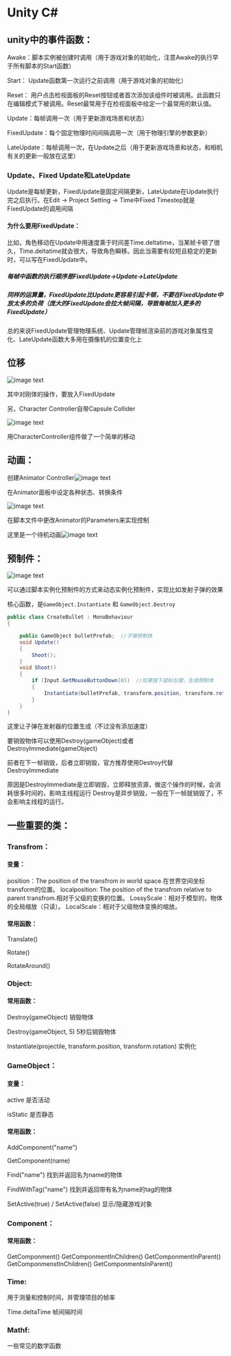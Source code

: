 # Unity C#

## unity中的事件函数：

Awake：脚本实例被创建时调用（用于游戏对象的初始化，注意Awake的执行早于所有脚本的Start函数）

Start： Update函数第一次运行之前调用（用于游戏对象的初始化）

Reset： 用户点击检视面板的Reset按钮或者首次添加该组件时被调用。此函数只在编辑模式下被调用。Reset最常用于在检视面板中给定一个最常用的默认值。

Update：每帧调用一次（用于更新游戏场景和状态）

FixedUpdate：每个固定物理时间间隔调用一次（用于物理引擎的参数更新）

LateUpdate：每帧调用一次，在Update之后（用于更新游戏场景和状态，和相机有关的更新一般放在这里）

### Update、Fixed Update和LateUpdate

Update是每帧更新，FixedUpdate是固定间隔更新，LateUpdate在Update执行完之后执行。在Edit -> Project Setting -> Time中Fixed Timestep就是FixedUpdate的调用间隔

#### 为什么要用FixedUpdate：

比如，角色移动在Update中用速度乘于时间差Time.deltatime，当某帧卡顿了很久，Time.deltatime就会很大，导致角色瞬移。因此当需要有较短且稳定的更新时，可以写在FixedUpdate中。

##### 每帧中函数的执行顺序是FixedUpdate->Update->LateUpdate

##### 同样的运算量，FixedUpdate比Update更容易引起卡顿，不要在FixedUpdate中放太多的负荷（庞大的FixedUpdate会拉大帧间隔，导致每帧加入更多的FixedUpdate）

总的来说FixedUpdate管理物理系统、Update管理帧渲染前的游戏对象属性变化、LateUpdate函数大多用在摄像机的位置变化上

## 位移

![image text](https://github.com/Telluluu/QGStudioSummerLearning/blob/main/Week%201/Markdown%20Image/C%23/C%23%20image1.png)

其中对刚体的操作，要放入FixedUpdate

另，Character Controller自带Capsule Collider

![image text](https://github.com/Telluluu/QGStudioSummerLearning/blob/main/Week%201/Markdown%20Image/C%23/C%23%20gif.gif)

用CharacterController组件做了一个简单的移动

## 动画：

创建Animator Controller![image text](https://github.com/Telluluu/QGStudioSummerLearning/blob/main/Week%201/Markdown%20Image/C%23/C%23%20image2.png)

在Animator面板中设定各种状态、转换条件

![image text](https://github.com/Telluluu/QGStudioSummerLearning/blob/main/Week%201/Markdown%20Image/C%23/C%23%20image3.png)

在脚本文件中更改Animator的Parameters来实现控制

这里是一个待机动画![image text](https://github.com/Telluluu/QGStudioSummerLearning/blob/main/Week%201/Markdown%20Image/C%23/C%23%20image4.png)

## 预制件：

![image text](https://github.com/Telluluu/QGStudioSummerLearning/blob/main/Week%201/Markdown%20Image/C%23/C%23%20image5.png)

可以通过脚本实例化预制件的方式来动态实例化预制件，实现比如发射子弹的效果

核心函数，是`GameObject.Instantiate` 和 `GameObject.Destroy`

```c#
public class CreateBullet : MonoBehaviour
{

    public GameObject bulletPrefab;  //子弹预制体
    void Update()
    {
        Shoot();
    }
    void Shoot()
    {
        if (Input.GetMouseButtonDown(0))  //如果按下鼠标左键，生成预制体
        {
            Instantiate(bulletPrefab, transform.position, transform.rotation);  //生成预制体
        }
    }
}
```

这里让子弹在发射器的位置生成（不过没有添加速度）

要销毁物体可以使用Destroy(gameObject)或者DestroyImmediate(gameObject)

前者在下一帧销毁，后者立即销毁，官方推荐使用Destroy代替DestroyImmediate

原因是DestroyImmediate是立即销毁，立即释放资源，做这个操作的时候，会消耗很多时间的，影响主线程运行
Destroy是异步销毁，一般在下一帧就销毁了，不会影响主线程的运行。

## 一些重要的类：

### Transfrom：

#### 变量：

position：The position of the transfrom in world space.在世界空间坐标transform的位置。
 localposition: The position of the transfrom relative to parent transfrom.相对于父级的变换的位置。
 LossyScale：相对于模型的，物体的全局缩放（只读）。
 LocalScale：相对于父级物体变换的缩放。

#### 常用函数：

Translate()

Rotate()

RotateAround()

### Object:

#### 常用函数：

Destroy(gameObject) 销毁物体

Destroy(gameObject, 5) 5秒后销毁物体

Instantiate(projectile, transform.position, transform.rotation) 实例化

### GameObject：

#### 变量：

active 是否活动 

isStatic 是否静态

#### 常用函数：

AddComponent("name")

GetComponent(name)

Find("name") 找到并返回名为name的物体

FindWithTag("name") 找到并返回带有名为name的tag的物体

SetActive(true) / SetActive(false) 显示/隐藏游戏对象

### Component：

#### 常用函数：

GetComponment()
 GetComponmentInChildren()
 GetComponmentInParent()
 GetComponmenstInChildren()
 GetComponmentsInParent()

### Time:

用于测量和控制时间，并管理项目的帧率

Time.deltaTime 帧间隔时间

### Mathf: 

一些常见的数学函数